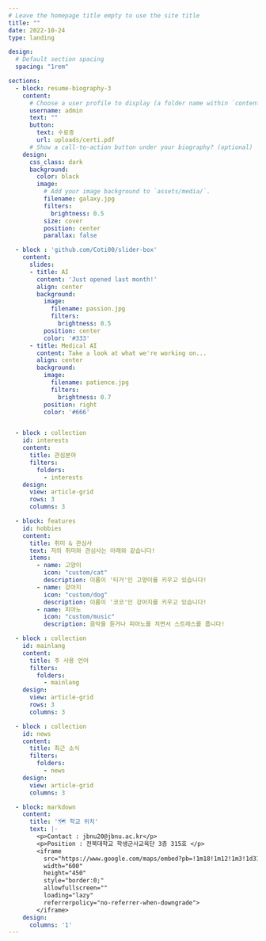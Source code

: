 ```yaml
---
# Leave the homepage title empty to use the site title
title: ""
date: 2022-10-24
type: landing

design:
  # Default section spacing
  spacing: "1rem"

sections:
  - block: resume-biography-3
    content:
      # Choose a user profile to display (a folder name within `content/authors/`)
      username: admin
      text: ""
      button:
        text: 수료증
        url: uploads/certi.pdf
      # Show a call-to-action button under your biography? (optional)
    design:
      css_class: dark
      background: 
        color: black
        image:
          # Add your image background to `assets/media/`.
          filename: galaxy.jpg
          filters:
            brightness: 0.5
          size: cover
          position: center
          parallax: false

  - block : 'github.com/Coti00/slider-box'
    content:
      slides:
      - title: AI
        content: 'Just opened last month!'
        align: center
        background:
          image:
            filename: passion.jpg
            filters:
              brightness: 0.5
          position: center
          color: '#333'
      - title: Medical AI
        content: Take a look at what we're working on...
        align: center
        background:
          image:
            filename: patience.jpg
            filters:
              brightness: 0.7
          position: right
          color: '#666'


  - block : collection
    id: interests
    content:
      title: 관심분야
      filters:
        folders:
          - interests
    design:
      view: article-grid
      rows: 3
      columns: 3

  - block: features
    id: hobbies
    content:
      title: 취미 & 관심사
      text: 저의 취미와 관심사는 아래와 같습니다!
      items:
        - name: 고양이
          icon: "custom/cat"
          description: 이름이 '티거'인 고양이를 키우고 있습니다!
        - name: 강아지
          icon: "custom/dog"
          description: 이름이 '코코'인 강아지를 키우고 있습니다!
        - name: 피아노
          icon: "custom/music"
          description: 음악을 듣거나 피아노를 치면서 스트레스를 풉니다!

  - block : collection
    id: mainlang
    content:
      title: 주 사용 언어
      filters:
        folders:
          - mainlang
    design:
      view: article-grid
      rows: 3
      columns: 3

  - block : collection
    id: news
    content:
      title: 최근 소식
      filters:
        folders:
          - news
    design:
      view: article-grid
      columns: 3

  - block: markdown
    content:
      title: '🗺️ 학교 위치'
      text: |-
        <p>Contact : jbnu20@jbnu.ac.kr</p>
        <p>Position : 전북대학교 학생군사교육단 3층 315호 </p>
        <iframe 
          src="https://www.google.com/maps/embed?pb=!1m18!1m12!1m3!1d3162.885343216497!2d127.1314466!3d35.8461404!2m3!1f0!2f0!3f0!3m2!1i1024!2i768!4f13.1!3m3!1m2!1s0x357026f82e1f5771%3A0x10d7417d8b173a87!2sJeonbuk%20National%20University!5e0!3m2!1sen!2skr&zoom=18"
          width="600" 
          height="450" 
          style="border:0;" 
          allowfullscreen="" 
          loading="lazy" 
          referrerpolicy="no-referrer-when-downgrade">
        </iframe>
    design:
      columns: '1'
---
```

